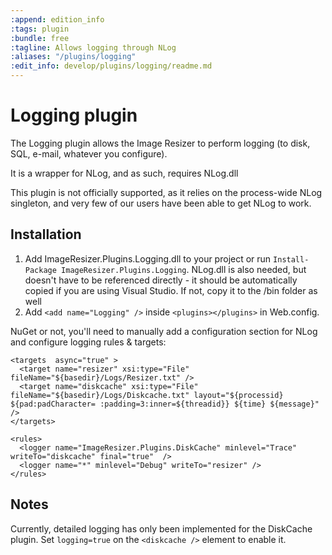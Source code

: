 ```yaml
---
:append: edition_info
:tags: plugin
:bundle: free
:tagline: Allows logging through NLog
:aliases: "/plugins/logging"
:edit_info: develop/plugins/logging/readme.md
---
```


# Logging plugin

The Logging plugin allows the Image Resizer to perform logging (to disk, SQL, e-mail, whatever you configure).

It is a wrapper for NLog, and as such, requires NLog.dll

This plugin is not officially supported, as it relies on the process-wide NLog singleton, and very few of our users have been able to get NLog to work.

## Installation

1. Add ImageResizer.Plugins.Logging.dll to your project or run `Install-Package ImageResizer.Plugins.Logging`. NLog.dll is also needed, but doesn't have to be referenced directly - it should be automatically copied if you are using Visual Studio. If not, copy it to the /bin folder as well
2. Add `<add name="Logging" />` inside `<plugins></plugins>` in Web.config.


NuGet or not, you'll need to manually add a configuration section for NLog and configure logging rules & targets:

  <configSections>
    <section name="resizer" type="ImageResizer.ResizerSection"/>
    <section name="nlog" type="NLog.Config.ConfigSectionHandler, NLog"/>
  </configSections>
  <nlog xmlns="http://www.nlog-project.org/schemas/NLog.xsd"
      xmlns:xsi="http://www.w3.org/2001/XMLSchema-instance">
  
    <targets  async="true" >
      <target name="resizer" xsi:type="File" fileName="${basedir}/Logs/Resizer.txt" />
      <target name="diskcache" xsi:type="File" fileName="${basedir}/Logs/Diskcache.txt" layout="${processid} ${pad:padCharacter= :padding=3:inner=${threadid}} ${time} ${message}"  />
    </targets>

    <rules>
      <logger name="ImageResizer.Plugins.DiskCache" minlevel="Trace" writeTo="diskcache" final="true"  />
      <logger name="*" minlevel="Debug" writeTo="resizer" />
    </rules>
  </nlog>


## Notes

Currently, detailed logging has only been implemented for the DiskCache plugin. Set `logging=true` on the `<diskcache />` element to enable it.